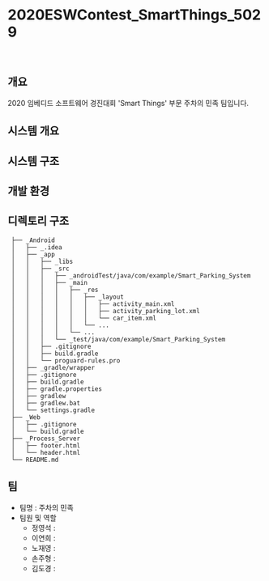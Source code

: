 # 2020ESWContest_SmartThings_5029

</br>



## 개요

2020 임베디드 소프트웨어 경진대회 'Smart Things' 부문 주차의 민족 팀입니다.

 


## 시스템 개요 


## 시스템 구조


## 개발 환경 


## 디렉토리 구조
```
 ├── _Android  
 │   ├── _.idea  
 │   ├── _app
 │   │   ├── _libs
 │   │   ├── _src
 │   │   │   ├── _androidTest/java/com/example/Smart_Parking_System
 │   │   │   ├── _main
 │   │   │   │   ├── _res
 │   │   │   │   │   ├── _layout
 │   │   │   │   │   │   ├── activity_main.xml
 │   │   │   │   │   │   ├── activity_parking_lot.xml
 │   │   │   │   │   │   └── car_item.xml
 │   │   │   │   │   └── ...
 │   │   │   │   └── ...
 │   │   │   └── _test/java/com/example/Smart_Parking_System
 │   │   ├── .gitignore
 │   │   ├── build.gradle
 │   │   └── proguard-rules.pro
 │   ├── _gradle/wrapper  
 │   ├── .gitignore  
 │   ├── build.gradle  
 │   ├── gradle.properties  
 │   ├── gradlew  
 │   ├── gradlew.bat  
 │   └── settings.gradle  
 ├── _Web  
 │   ├── .gitignore  
 │   └── build.gradle  
 ├── _Process_Server  
 │   ├── footer.html  
 │   └── header.html  
 └── README.md  
 ```

## 팀

- 팀명 : 주차의 민족
- 팀원 및 역할
  - 정영석 : 
  - 이연희 : 
  - 노재영 : 
  - 손주형 : 
  - 김도경 : 



